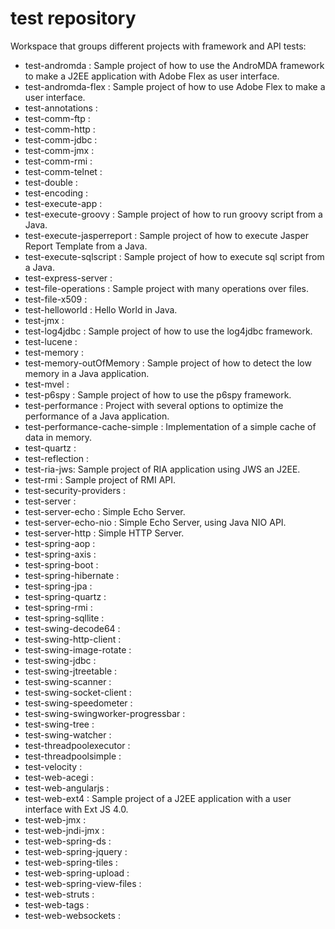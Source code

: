# test repository

Workspace that groups different projects with framework and API tests:
- test-andromda : Sample project of how to use the AndroMDA framework to make a J2EE application with Adobe Flex as user interface.
- test-andromda-flex : Sample project of how to use Adobe Flex to make a user interface.
- test-annotations :
- test-comm-ftp :
- test-comm-http :
- test-comm-jdbc :
- test-comm-jmx :
- test-comm-rmi :
- test-comm-telnet :
- test-double :
- test-encoding :
- test-execute-app :
- test-execute-groovy : Sample project of how to run groovy script from a Java.
- test-execute-jasperreport : Sample project of how to execute Jasper Report Template from a Java.
- test-execute-sqlscript : Sample project of how to execute sql script from a Java.
- test-express-server :
- test-file-operations : Sample project with many operations over files.
- test-file-x509 :
- test-helloworld : Hello World in Java.
- test-jmx :
- test-log4jdbc : Sample project of how to use the log4jdbc framework.
- test-lucene :
- test-memory :
- test-memory-outOfMemory : Sample project of how to detect the low memory in a Java application.
- test-mvel :
- test-p6spy : Sample project of how to use the p6spy framework.
- test-performance : Project with several options to optimize the performance of a Java application.
- test-performance-cache-simple : Implementation of a simple cache of data in memory.
- test-quartz :
- test-reflection :
- test-ria-jws: Sample project of RIA application using JWS an J2EE.
- test-rmi : Sample project of RMI API.
- test-security-providers :
- test-server :
- test-server-echo : Simple Echo Server.
- test-server-echo-nio : Simple Echo Server, using Java NIO API.  
- test-server-http : Simple HTTP Server.
- test-spring-aop :
- test-spring-axis :
- test-spring-boot :
- test-spring-hibernate :
- test-spring-jpa :
- test-spring-quartz :
- test-spring-rmi :
- test-spring-sqllite :
- test-swing-decode64 :
- test-swing-http-client :
- test-swing-image-rotate :
- test-swing-jdbc :
- test-swing-jtreetable :
- test-swing-scanner :
- test-swing-socket-client :
- test-swing-speedometer :
- test-swing-swingworker-progressbar :
- test-swing-tree :
- test-swing-watcher :
- test-threadpoolexecutor :
- test-threadpoolsimple :
- test-velocity :
- test-web-acegi :
- test-web-angularjs :
- test-web-ext4 : Sample project of a J2EE application with a user interface with Ext JS 4.0.
- test-web-jmx :
- test-web-jndi-jmx :
- test-web-spring-ds :
- test-web-spring-jquery :
- test-web-spring-tiles :
- test-web-spring-upload :
- test-web-spring-view-files :
- test-web-struts :
- test-web-tags :
- test-web-websockets :
